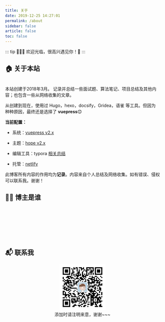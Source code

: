 ```yaml
---
title: 关于
date: 2019-12-25 14:27:01
permalink: /about
sidebar: false
article: false
toc: false
---
```


::: tip 🎈🎈🎈
欢迎光临，很高兴遇见你！🤝
:::
<br/>

## 🏠 关于本站

<br>本站创建于2018年3月。 记录并总结一些面试题、算法笔记、项目总结及其他内容；也包含一些从网络收集的文章。

从创建到现在，使用过 Hugo，hexo，docsify，Gridea，语雀 等工具。但因为种种原因，最终还是选择了 **vuepress**😊

**当前配置：**

- 系统：[vuepress v2.x](https://vuepress.vuejs.org/zh/)

- 主题：[hope  v2.x](https://vuepress-theme-hope.github.io/v2/zh/)
- 编辑工具：typora [相关总结](/50tools/typora/)
- 托管：[netlify](https://www.netlify.com/)



此博客所有内容的作用均为**记录**。内容来自个人总结及网络收集。如有错误、侵权可以联系我。谢谢！



## 👨‍💻 博主是谁

<br/>
<Badge text="陕西人，现居重庆"  vertical="middle"/>
<br/><br/>
<Badge text="Java程序猿" type="warning" vertical="middle"/>
<br/><br/>
<Badge text="喜欢杰伦18年" type="error" vertical="middle"/>
<br/>

## 📬 联系我

<center><img src="/qr.jpg" width = "150" height = "150"/></center>
<center>添加时请注明来意，谢谢~~~</center>

<br/>
<!-- 小熊猫
<img src="/img/panda-waving.png" class="panda no-zoom" style="width: 130px;height: 115px;opacity: 0.8;margin-bottom: -4px;padding-bottom:0;position: fixed;bottom: 0;left: 0.5rem;z-index: 1;">  -->

